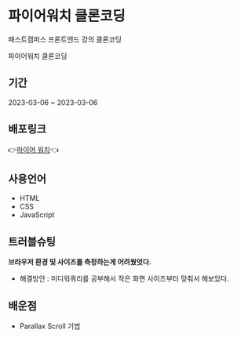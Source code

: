 # 파이어워치 클론코딩 

패스트캠퍼스 프론트엔드 강의 클론코딩

파이어워치 클론코딩


## 기간

2023-03-06 ~ 2023-03-06

## 배포링크

👉<a href='https://kyojin-hwang.github.io/404error-clone-front'>파이어 워치</a>👈

## 사용언어

- HTML
- CSS
- JavaScript

## 트러블슈팅
<strong>브라우저 환경 및 사이즈를 측정하는게 어려웠엇다.</strong>
  - 해결방안 : 미디워쿼리를 공부해서 작은 화면 사이즈부터 맞춰서 해보았다. 

## 배운점

- Parallax Scroll 기법
